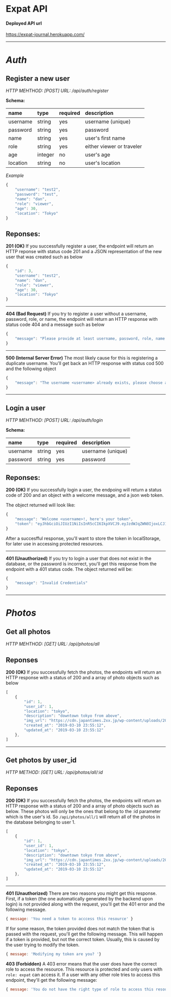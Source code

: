 # Expat API


#### Deployed API url
https://expat-journal.herokuapp.com/
***

# *Auth* 


## Register a new user

*HTTP MEHTHOD: [POST]* 
*URL: /api/auth/register*


**Schema:**

| name | type | required | description |
| :----  | :-----  | :-------- | :----------- |
| username | string | yes | username (unique) |
| password | string | yes | password |
| name | string | yes | user's first name |
| role | string | yes | either viewer or traveler |
| age | integer | no | user's age |
| location | string | no | user's location |

*Example*

```javascript
{
    "username": "test2",
	"password": "test",
	"name": "dan",
	"role": "viewer",
	"age": 30,
	"location": "Tokyo"
}
```

**Reponses:**
---
**201 (OK)**
If you successfully register a user, the endpoint will return an HTTP reponse with status code 201 and a JSON representation of the new user that was created such as below
```javascript
{
    "id": 3,
    "username": "test2",
    "name": "dan",
    "role": "viewer",
    "age": 30,
    "location": "Tokyo"
}
```
***
**404 (Bad Request)**
If you try to register a user without a username, password, role, or name, the endpoint will return an HTTP response with status code 404 and a message such as below
```javascript
{
    "message": "Please provide at least username, password, role, name for a new user"
}
```
***
**500 (Internal Server Error)**
The most likely cause for this is registering a duplicate username.  You'll get back an HTTP response with status cod 500 and the following object
```javascript
{
    "message": "The username <username> already exists, please choose another username"
}
```
***

## Login a user

*HTTP MEHTHOD: [POST]* 
*URL: /api/auth/login*


**Schema:**

| name | type | required | description |
| :----  | :-----  | :-------- | :----------- |
| username | string | yes | username (unique) |
| password | string | yes | password |

**Reponses:**
---
**200 (OK)**
If you successfully login a user, the endpoing will return a status code of 200 and an object with a welcome message, and a json web token.

The object returned will look like:
```javascript
{
    "message": "Welcome <username>!, here's your token",
    "token": "eyJhbGciOiJIUzI1NiIsInR5cCI6IkpXVCJ9.eyJzdWJqZWN0IjoxLCJ1c2VybmFtZSI6InRlc3QxIiwicm9sZSI6InZpZXdlciIsImlhdCI6MTU1MjE1MDE4MSwiZXhwIjoxNTUyMjM2NTgxfQ.xAMg_VX1LstUcL0PJLJYJGEwZ9dkehHx_ZWAc4UzT5s"
}
```

After a succesfful response, you'll want to store the token in localStorage, for later use in accessing protected resources.

---
**401 (Unauthorized)**
If you try to login a user that does not exist in the database, or the password is incorrect, you'll get this response from the endpoint with a 401 status code.  The object returned will be:
```javascript
{
    "message": "Invalid Credentials"
}
```

***
# *Photos*

## Get all photos
*HTTP MEHTHOD: [GET]*
*URL: /api/photos/all*

**Reponses**
---
**200 (OK)**
If you successfully fetch the photos, the endpoints will return an HTTP response with a status of 200 and a array of photo objects such as below
```javascript
[
    {
        "id": 1,
        "user_id": 1,
        "location": "tokyo",
        "description": "downtown tokyo from above",
        "img_url": "https://cdn.japantimes.2xx.jp/wp-content/uploads/2018/07/n-tokyo-a-20180715-870x580.jpg",
        "created_at": "2019-03-10 23:55:12",
        "updated_at": "2019-03-10 23:55:12"
    },
]
```
---

## Get photos by user_id
*HTTP METHOD: [GET]*
*URL: /api/photos/all/:id*

**Reponses**
---
**200 (OK)**
If you successfully fetch the photos, the endpoints will return an HTTP response with a status of 200 and a array of photo objects such as below.  These photos will only be the ones that belong to the :id parameter which is the user's id.  So `/api/photos/all/1` will return all of the photos in the database belonging to user 1.
```javascript
[
    {
        "id": 1,
        "user_id": 1,
        "location": "tokyo",
        "description": "downtown tokyo from above",
        "img_url": "https://cdn.japantimes.2xx.jp/wp-content/uploads/2018/07/n-tokyo-a-20180715-870x580.jpg",
        "created_at": "2019-03-10 23:55:12",
        "updated_at": "2019-03-10 23:55:12"
    },
]
```
---
**401 (Unauthorized)**
There are two reasons you might get this response.  First, if a token (the one automatically generated by the backend upon login) is not provided along with the request, you'll get the 401 error and the following message.
```javascript
{ message: 'You need a token to acccess this resource' }
```
If for some reason, the token provided does not match the token that is passed with the request, you'll get the following message.  This will happen if a token is provided, but not the correct token.  Usually, this is caused by the user trying to modify the token.
```javascript
{ message: 'Modifying my token are you? '}
```

**403 (Forbidden)**
A 403 error means that the user does have the correct role to access the resource.  This resource is protected and only users with `role: expat` can access it.  If a user with any other role tries to access this endpoint, they'll get the following message:
```javascript
{ message: 'You do not have the right type of role to access this resource' }
```







